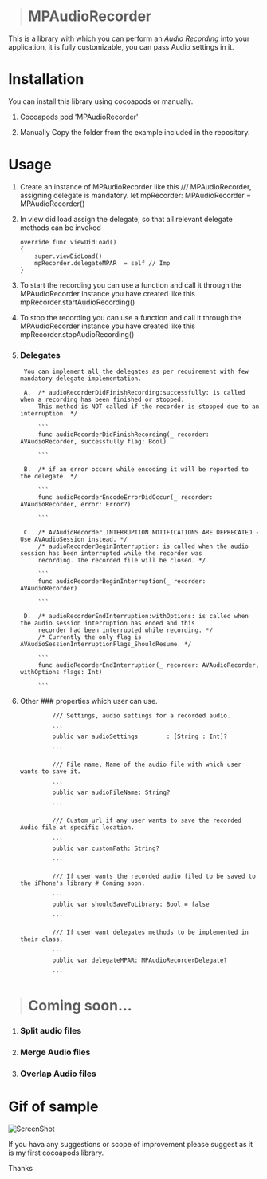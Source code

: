
> # MPAudioRecorder
This is a library with which you can perform an *Audio Recording* into your application, it is fully customizable, you can pass Audio settings in it.

# Installation
You can install this library using cocoapods or manually.

1. Cocoapods
pod 'MPAudioRecorder'

2. Manually
Copy the <MPAudioRecorder> folder from the example included in the repository.

# Usage
1. Create an instance of MPAudioRecorder like this
    /// MPAudioRecorder, assigning delegate is mandatory.
    let mpRecorder: MPAudioRecorder = MPAudioRecorder()
    
2. In view did load assign the delegate, so that all relevant delegate methods can be invoked

    ```
    override func viewDidLoad()
    {
        super.viewDidLoad()
        mpRecorder.delegateMPAR  = self // Imp
    }
    ```
3. To start the recording you can use a function and call it through the MPAudioRecorder instance you have created like this
    mpRecorder.startAudioRecording()


4. To stop the recording you can use a function and call it through the MPAudioRecorder instance you have created like this
    mpRecorder.stopAudioRecording()

5. ### Delegates
        You can implement all the delegates as per requirement with few mandatory delegate implementation.

        A.  /* audioRecorderDidFinishRecording:successfully: is called when a recording has been finished or stopped.
            This method is NOT called if the recorder is stopped due to an interruption. */
            
            ```
            func audioRecorderDidFinishRecording(_ recorder: AVAudioRecorder, successfully flag: Bool)
            
            ```
            
        B.  /* if an error occurs while encoding it will be reported to the delegate. */
            
            ```
            func audioRecorderEncodeErrorDidOccur(_ recorder: AVAudioRecorder, error: Error?)
            
            ```
            
        C.  /* AVAudioRecorder INTERRUPTION NOTIFICATIONS ARE DEPRECATED - Use AVAudioSession instead. */
            /* audioRecorderBeginInterruption: is called when the audio session has been interrupted while the recorder was
            recording. The recorded file will be closed. */
            
            ```
            func audioRecorderBeginInterruption(_ recorder: AVAudioRecorder)
            
            ```
            
        D.  /* audioRecorderEndInterruption:withOptions: is called when the audio session interruption has ended and this
            recorder had been interrupted while recording. */
            /* Currently the only flag is AVAudioSessionInterruptionFlags_ShouldResume. */
            
            ```
            func audioRecorderEndInterruption(_ recorder: AVAudioRecorder, withOptions flags: Int)
            
            ```
            

6. Other ### properties which user can use.

                /// Settings, audio settings for a recorded audio.
                
                ```
                public var audioSettings        : [String : Int]?
                
                ```
    
                /// File name, Name of the audio file with which user wants to save it.
                
                ```
                public var audioFileName: String?
                
                ```
    
                /// Custom url if any user wants to save the recorded Audio file at specific location.
                
                ```
                public var customPath: String?
                
                ```
    
                /// If user wants the recorded audio filed to be saved to the iPhone's library # Coming soon.
                
                ```
                public var shouldSaveToLibrary: Bool = false
                
                ```
    
                /// If user want delegates methods to be implemented in their class.
                
                ```
                public var delegateMPAR: MPAudioRecorderDelegate?
                
                ```



 >  # Coming soon...
 1. ### Split audio files
 2. ### Merge Audio files
 3. ### Overlap Audio files

 # Gif of sample
 ![ScreenShot](https://raw.githubusercontent.com/manish-1988/MPAudioRecorder/master/MPAudioRecorder_Sample.gif)
 
If you hava any suggestions or scope of improvement please suggest as it is my first cocoapods library.

Thanks


            
            
